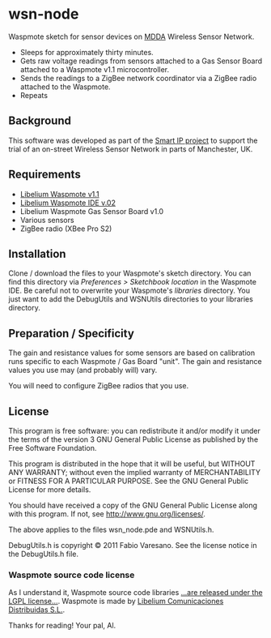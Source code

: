# wsn-node

Waspmote sketch for sensor devices on [MDDA](http://manchesterdda.com) Wireless Sensor Network.

* Sleeps for approximately thirty minutes.
* Gets raw voltage readings from sensors attached to a Gas Sensor Board attached to a Waspmote v1.1 microcontroller.
* Sends the readings to a ZigBee network coordinator via a ZigBee radio attached to the Waspmote.
* Repeats

## Background

This software was developed as part of the [Smart IP project](http://www.smart-ip.eu) to support the trial of an on-street Wireless Sensor Network in parts of Manchester, UK.

## Requirements

* [Libelium Waspmote v1.1](http://www.libelium.com/development-v11/)
* [Libelium Waspmote IDE v.02](http://www.libelium.com/development-v11/)
* Libelium Waspmote Gas Sensor Board v1.0
* Various sensors
* ZigBee radio (XBee Pro S2)

## Installation

Clone / download the files to your Waspmote's sketch directory. You can find this directory via _Preferences > Sketchbook location_ in the Waspmote IDE. Be careful not to overwrite your Waspmote's _libraries_ directory. You just want to add the DebugUtils and WSNUtils directories to your libraries directory.

## Preparation / Specificity

The gain and resistance values for some sensors are based on calibration runs specific to each Waspmote / Gas Board "unit". The gain and resistance values you use may (and probably will) vary.

You will need to configure ZigBee radios that you use.

## License

This program is free software: you can redistribute it and/or modify it under the terms of the version 3 GNU General Public License as published by the Free Software Foundation.

This program is distributed in the hope that it will be useful, but WITHOUT ANY WARRANTY; without even the implied warranty of MERCHANTABILITY or FITNESS FOR A PARTICULAR PURPOSE.  See the GNU General Public License for more details.

You should have received a copy of the GNU General Public License along with this program.  If not, see <http://www.gnu.org/licenses/>.

The above applies to the files wsn_node.pde and WSNUtils.h.

DebugUtils.h is copyright © 2011 Fabio Varesano. See the license notice in the DebugUtils.h file.

### Waspmote source code license

As I understand it, Waspmote source code libraries […are released under the LGPL license…](http://www.cooking-hacks.com/index.php/documentation/tutorials/Waspmote). Waspmote is made by [Libelium Comunicaciones Distribuidas S.L.](http://www.libelium.com).



Thanks for reading! Your pal, Al.